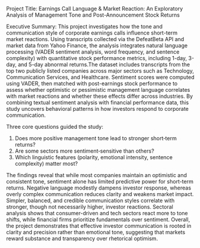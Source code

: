 Project Title: 
Earnings Call Language & Market Reaction: An Exploratory Analysis of Management Tone and Post-Announcement Stock Returns

Executive Summary:
This project investigates how the tone and communication style of corporate earnings calls influence short-term market reactions. Using transcripts collected via the DefeatBeta API and market data from Yahoo Finance, the analysis integrates natural language processing (VADER sentiment analysis, word frequency, and sentence complexity) with quantitative stock performance metrics, including 1-day, 3-day, and 5-day abnormal returns.The dataset includes transcripts from the top two publicly listed companies across major sectors such as Technology, Communication Services, and Healthcare. Sentiment scores were computed using VADER, then matched with post-earnings stock performance to assess whether optimistic or pessimistic management language correlates with market reactions and whether these effects differ across industries. By combining textual sentiment analysis with financial performance data, this study uncovers behavioral patterns in how investors respond to corporate communication.

Three core questions guided the study:
1. Does more positive management tone lead to stronger short‑term returns?
2. Are some sectors more sentiment‑sensitive than others?
3. Which linguistic features (polarity, emotional intensity, sentence complexity) matter most?

The findings reveal that while most companies maintain an optimistic and consistent tone, sentiment alone has limited predictive power for short-term returns. Negative language modestly dampens investor response, whereas overly complex communication reduces clarity and weakens market impact. Simpler, balanced, and credible communication styles correlate with stronger, though not necessarily higher, investor reactions. Sectoral analysis shows that consumer-driven and tech sectors react more to tone shifts, while financial firms prioritize fundamentals over sentiment. Overall, the project demonstrates that effective investor communication is rooted in clarity and precision rather than emotional tone, suggesting that markets reward substance and transparency over rhetorical optimism.
